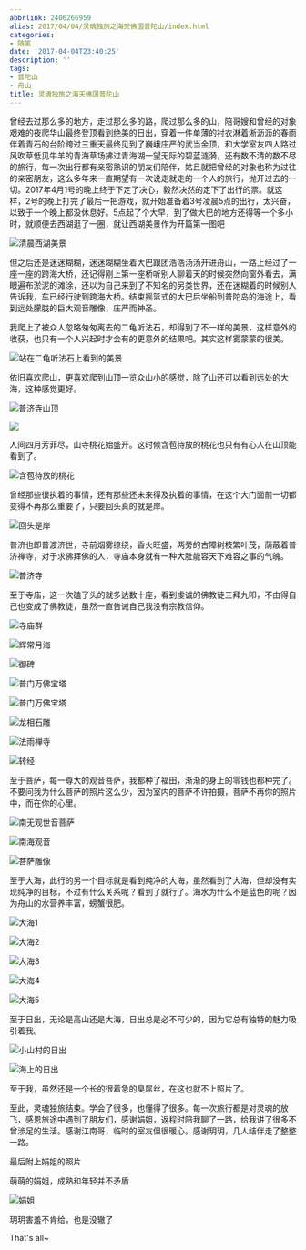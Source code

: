 ```yaml
---
abbrlink: 2406266959
alias: 2017/04/04/灵魂独旅之海天佛国普陀山/index.html
categories:
- 随笔
date: '2017-04-04T23:40:25'
description: ''
tags:
- 普陀山
- 舟山
title: 灵魂独旅之海天佛国普陀山
---
```









曾经去过那么多的地方，走过那么多的路，爬过那么多的山，陪哥嫂和曾经的对象艰难的夜爬华山最终登顶看到绝美的日出，穿着一件单薄的衬衣淋着淅沥沥的春雨伴着青石的台阶跨过三重天最终见到了巍峨庄严的武当金顶，和大学室友四人路过风吹草低见牛羊的青海草场拂过青海湖一望无际的碧蓝涟漪，还有数不清的数不尽的旅行，每一次出行都有亲密熟识的朋友们陪伴，姑且就把曾经的对象也称为过往的亲密朋友，这么多年来一直期望有一次说走就走的一个人的旅行，抛开过去的一切。2017年4月1号的晚上终于下定了决心，毅然决然的定下了出行的票。就这样，2号的晚上打完了最后一把游戏，就开始准备着3号凌晨5点的出行，太兴奋，以致于一个晚上都没休息好。5点起了个大早，到了做大巴的地方还得等一个多小时，就顺便去西湖逛了一圈，就让西湖美景作为开篇第一图吧

![清晨西湖美景](https://flowsnow.oss-cn-shanghai.aliyuncs.com/image/tour/putuoshan/IMG_20170403_061410.jpg)

<!--more-->	

但之后还是迷迷糊糊，迷迷糊糊坐着大巴跟团浩浩汤汤开进舟山，一路上经过了一座一座的跨海大桥，还记得刚上第一座桥听别人聊着天的时候突然向窗外看去，满眼遍布淤泥的滩涂，还以为自己来到了不知名的另类世界，还在迷糊着的时候别人告诉我，车已经行驶到跨海大桥。结束摇篮式的大巴后坐船到普陀岛的海途上，看到远处朦胧的巨大观音雕像，庄严而神圣。

我爬上了被众人忽略匆匆离去的二龟听法石，却得到了不一样的美景，这样意外的收获，也只有一个人兴起时才会有的更意外的结果吧。其实这样雾蒙蒙的很美。

![站在二龟听法石上看到的美景](https://flowsnow.oss-cn-shanghai.aliyuncs.com/image/tour/putuoshan/IMG_20170403_144545.jpg)

依旧喜欢爬山，更喜欢爬到山顶一览众山小的感觉，除了山还可以看到远处的大海，这种感觉更好。

![普济寺山顶](https://flowsnow.oss-cn-shanghai.aliyuncs.com/image/tour/putuoshan/IMG_20170403_151217.jpg)

![](https://flowsnow.oss-cn-shanghai.aliyuncs.com/image/tour/putuoshan/IMG_20170403_151807.jpg)

人间四月芳菲尽，山寺桃花始盛开。这时候含苞待放的桃花也只有有心人在山顶能看到了。

![含苞待放的桃花](https://flowsnow.oss-cn-shanghai.aliyuncs.com/image/tour/putuoshan/IMG_20170403_151525.jpg)

曾经那些很执着的事情，还有那些还未来得及执着的事情，在这个大门面前一切都变得不再那么重要了，只要回头真的就是岸。

![回头是岸](https://flowsnow.oss-cn-shanghai.aliyuncs.com/image/tour/putuoshan/IMG_20170403_153839.jpg)

普济也即普渡济世，寺前烟雾缭绕，香火旺盛，两旁的古障树枝繁叶茂，荫蔽着普济禅寺，对于求佛拜佛的人，寺庙本身就有一种大肚能容天下难容之事的气魄。

![普济寺](https://flowsnow.oss-cn-shanghai.aliyuncs.com/image/tour/putuoshan/IMG_20170403_163956.jpg)

至于寺庙，这一次磕了头的就多达数十座，看到虔诚的佛教徒三拜九叩，不由得自己也变成了佛教徒，虽然一直告诫自己我没有宗教信仰。

![寺庙群](https://flowsnow.oss-cn-shanghai.aliyuncs.com/image/tour/putuoshan/IMG_20170403_174749.jpg)

![辉常月海](https://flowsnow.oss-cn-shanghai.aliyuncs.com/image/tour/putuoshan/IMG_20170403_165245.jpg)

![御碑](https://flowsnow.oss-cn-shanghai.aliyuncs.com/image/tour/putuoshan/IMG_20170403_165443.jpg)

![普门万佛宝塔](https://flowsnow.oss-cn-shanghai.aliyuncs.com/image/tour/putuoshan/IMG_20170403_194120.jpg)

![普门万佛宝塔](https://flowsnow.oss-cn-shanghai.aliyuncs.com/image/tour/putuoshan/IMG_20170403_194323.jpg)

![龙相石雕](https://flowsnow.oss-cn-shanghai.aliyuncs.com/image/tour/putuoshan/IMG_20170404_075350.jpg)

![法雨禅寺](https://flowsnow.oss-cn-shanghai.aliyuncs.com/image/tour/putuoshan/IMG_20170404_075807.jpg)

![转经](https://flowsnow.oss-cn-shanghai.aliyuncs.com/image/tour/putuoshan/IMG_20170404_071108.jpg)

至于菩萨，每一尊大的观音菩萨，我都种了福田，渐渐的身上的零钱也都种完了。不要问我为什么菩萨的照片这么少，因为室内的菩萨不许拍摄，菩萨不再你的照片中，而在你的心里。

![南无观世音菩萨](https://flowsnow.oss-cn-shanghai.aliyuncs.com/image/tour/putuoshan/IMG_20170403_165409.jpg)

![南海观音](https://flowsnow.oss-cn-shanghai.aliyuncs.com/image/tour/putuoshan/IMG_20170404_090725.jpg)

![菩萨雕像](https://flowsnow.oss-cn-shanghai.aliyuncs.com/image/tour/putuoshan/IMG_20170404_090439.jpg)

至于大海，此行的另一个目标就是看到纯净的大海，虽然看到了大海，但却没有实现纯净的目标，不过有什么关系呢？看到了就行了。海水为什么不是蓝色的呢？因为舟山的水营养丰富，螃蟹很肥。

![大海1](https://flowsnow.oss-cn-shanghai.aliyuncs.com/image/tour/putuoshan/IMG_20170404_101007.jpg)

![大海2](https://flowsnow.oss-cn-shanghai.aliyuncs.com/image/tour/putuoshan/IMG_20170404_083859.jpg)

![大海3](https://flowsnow.oss-cn-shanghai.aliyuncs.com/image/tour/putuoshan/IMG_20170404_094452.jpg)

![大海4](https://flowsnow.oss-cn-shanghai.aliyuncs.com/image/tour/putuoshan/IMG_20170404_092640.jpg)

![大海5](https://flowsnow.oss-cn-shanghai.aliyuncs.com/image/tour/putuoshan/IMG_20170404_092635.jpg)

至于日出，无论是高山还是大海，日出总是必不可少的，因为它总有独特的魅力吸引着我。

![小山村的日出](https://flowsnow.oss-cn-shanghai.aliyuncs.com/image/tour/putuoshan/IMG_20170404_055028.jpg)

![海上的日出](https://flowsnow.oss-cn-shanghai.aliyuncs.com/image/tour/putuoshan/IMG_20170404_060149.jpg)

至于我，虽然还是一个长的很着急的臭屌丝，在这也就不上照片了。

至此，灵魂独旅结束。学会了很多，也懂得了很多。每一次旅行都是对灵魂的放飞，感恩旅途中遇到了朋友们，感谢娟姐，返程时陪我聊了一路，给我讲了很多不曾涉足的生活。感谢江南哥，临时的室友但很暖心。感谢玥玥，几人结伴走了整整一路。

最后附上娟姐的照片

萌萌的娟姐，成熟和年轻并不矛盾

![娟姐](https://flowsnow.oss-cn-shanghai.aliyuncs.com/image/tour/putuoshan/IMG_20170405141031.jpg)

玥玥害羞不肯给，也是没辙了

​That's all~



​	